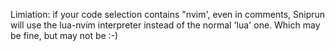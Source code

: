 Limiation: if your code selection contains "nvim', even in comments, Sniprun will use the lua-nvim interpreter instead of the normal 'lua' one.
Which may be fine, but may not be :-)
